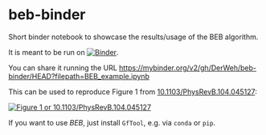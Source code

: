 # beb-binder

Short binder notebook to showcase the results/usage of the BEB algorithm.

It is meant to be run on [![Binder](https://mybinder.org/badge_logo.svg)](https://mybinder.org/v2/gh/DerWeh/beb-binder/HEAD?filepath=BEB_example.ipynb).

You can share it running the URL
https://mybinder.org/v2/gh/DerWeh/beb-binder/HEAD?filepath=BEB_example.ipynb

This can be used to reproduce Figure 1 from [10.1103/PhysRevB.104.045127](https://doi.org/10.1103/PhysRevB.104.045127):

[![Figure 1 or 10.1103/PhysRevB.104.045127](https://journals.aps.org/prb/article/10.1103/PhysRevB.104.045127/figures/1/medium)](https://journals.aps.org/prb/abstract/10.1103/PhysRevB.104.045127)


If you want to use *BEB*, just install `GfTool`, e.g. via `conda` or `pip`.
